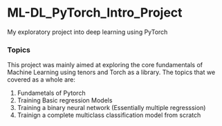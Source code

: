 # ML-DL_PyTorch_Intro_Project

My exploratory project into deep learning using PyTorch

### Topics

This project was mainly aimed at exploring the core fundamentals of Machine Learning using tenors and Torch as a library. The topics that we covered as a whole are:

1. Fundametals of Pytorch
2. Training Basic regression Models
3. Training a binary neural network (Essentially multiple regresssion)
4. Trainign a complete multiclass classification model from scratch
